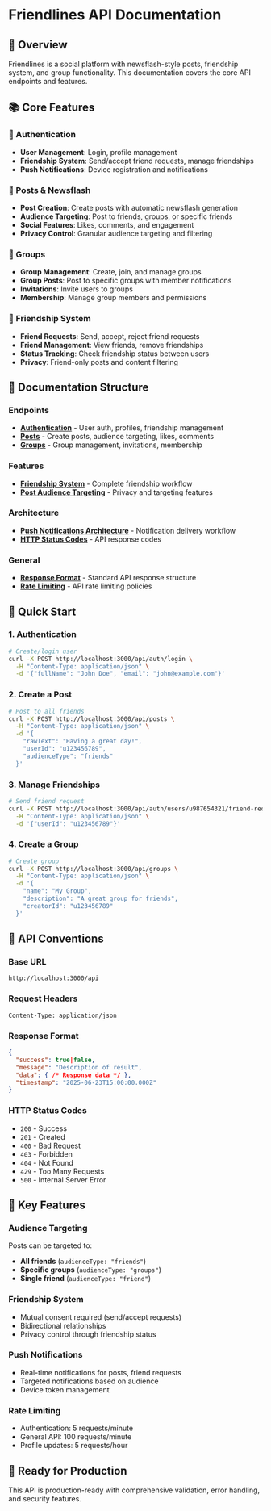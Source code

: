 # Friendlines API Documentation

## 🚀 Overview
Friendlines is a social platform with newsflash-style posts, friendship system, and group functionality. This documentation covers the core API endpoints and features.

## 📚 Core Features

### 🔐 Authentication
- **User Management**: Login, profile management
- **Friendship System**: Send/accept friend requests, manage friendships
- **Push Notifications**: Device registration and notifications

### 📝 Posts & Newsflash
- **Post Creation**: Create posts with automatic newsflash generation
- **Audience Targeting**: Post to friends, groups, or specific friends
- **Social Features**: Likes, comments, and engagement
- **Privacy Control**: Granular audience targeting and filtering

### 👥 Groups
- **Group Management**: Create, join, and manage groups
- **Group Posts**: Post to specific groups with member notifications
- **Invitations**: Invite users to groups
- **Membership**: Manage group members and permissions

### 🤝 Friendship System
- **Friend Requests**: Send, accept, reject friend requests
- **Friend Management**: View friends, remove friendships
- **Status Tracking**: Check friendship status between users
- **Privacy**: Friend-only posts and content filtering

## 📖 Documentation Structure

### Endpoints
- **[Authentication](endpoints/authentication_endpoints.md)** - User auth, profiles, friendship management
- **[Posts](endpoints/posts_endpoints.md)** - Create posts, audience targeting, likes, comments
- **[Groups](endpoints/groups_endpoints.md)** - Group management, invitations, membership

### Features
- **[Friendship System](social_features/friendship_system.md)** - Complete friendship workflow
- **[Post Audience Targeting](social_features/post_audience_targeting.md)** - Privacy and targeting features

### Architecture
- **[Push Notifications Architecture](architecture/push_notifications_architecture.md)** - Notification delivery workflow
- **[HTTP Status Codes](architecture/http_status_codes.md)** - API response codes

### General
- **[Response Format](general/response_format.md)** - Standard API response structure
- **[Rate Limiting](general/rate_limiting.md)** - API rate limiting policies

## 🎯 Quick Start

### 1. Authentication
```bash
# Create/login user
curl -X POST http://localhost:3000/api/auth/login \
  -H "Content-Type: application/json" \
  -d '{"fullName": "John Doe", "email": "john@example.com"}'
```

### 2. Create a Post
```bash
# Post to all friends
curl -X POST http://localhost:3000/api/posts \
  -H "Content-Type: application/json" \
  -d '{
    "rawText": "Having a great day!",
    "userId": "u123456789",
    "audienceType": "friends"
  }'
```

### 3. Manage Friendships
```bash
# Send friend request
curl -X POST http://localhost:3000/api/auth/users/u987654321/friend-request \
  -H "Content-Type: application/json" \
  -d '{"userId": "u123456789"}'
```

### 4. Create a Group
```bash
# Create group
curl -X POST http://localhost:3000/api/groups \
  -H "Content-Type: application/json" \
  -d '{
    "name": "My Group",
    "description": "A great group for friends",
    "creatorId": "u123456789"
  }'
```

## 🔄 API Conventions

### Base URL
```
http://localhost:3000/api
```

### Request Headers
```
Content-Type: application/json
```

### Response Format
```json
{
  "success": true|false,
  "message": "Description of result",
  "data": { /* Response data */ },
  "timestamp": "2025-06-23T15:00:00.000Z"
}
```

### HTTP Status Codes
- `200` - Success
- `201` - Created
- `400` - Bad Request
- `403` - Forbidden
- `404` - Not Found
- `429` - Too Many Requests
- `500` - Internal Server Error

## 🌟 Key Features

### Audience Targeting
Posts can be targeted to:
- **All friends** (`audienceType: "friends"`)
- **Specific groups** (`audienceType: "groups"`)
- **Single friend** (`audienceType: "friend"`)

### Friendship System
- Mutual consent required (send/accept requests)
- Bidirectional relationships
- Privacy control through friendship status

### Push Notifications
- Real-time notifications for posts, friend requests
- Targeted notifications based on audience
- Device token management

### Rate Limiting
- Authentication: 5 requests/minute
- General API: 100 requests/minute
- Profile updates: 5 requests/hour

## 📱 Ready for Production
This API is production-ready with comprehensive validation, error handling, and security features.